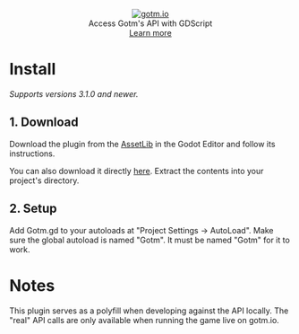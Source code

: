<p align="center">
  <a href="https://gotm.io"><img src="https://imgur.com/mc8HAgSm.png" alt="gotm.io"></a>
  <br/>
  Access Gotm's API with GDScript
  <br />
  <a href="https://gotm.io/about/plugin">Learn more</a>
</p>

# Install

_Supports versions 3.1.0 and newer._

## 1. Download

Download the plugin from the [AssetLib](https://docs.godotengine.org/en/stable/tutorials/assetlib/using_assetlib.html#in-the-editor) in the Godot Editor and follow its instructions.

You can also download it directly [here](https://github.com/PlayGotM/GDGotm/archive/master.zip). Extract the contents into your project's directory.

## 2. Setup

Add Gotm.gd to your autoloads at "Project Settings -> AutoLoad". Make sure the global autoload is named "Gotm". It must be named "Gotm" for it to work.

# Notes

This plugin serves as a polyfill when developing against the API locally.
The "real" API calls are only available when running the game live on gotm.io.
